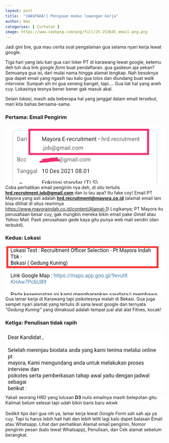 ```yaml
---
layout: post
title:  "[WASPADA!] Penipuan modus lowongan kerja"
author: Nan
categories: [ Curhatan ]
image: https://www.seekpng.com/png/full/25-253645_email-png.png
---
```


Jadi gini bre, gua mau cerita soal pengalaman gua selama nyari kerja lewat google.

Tiga hari yang lalu kan gua cari loker PT di karawang lewat google, ketemu deh tuh dua link _google form_ buat pendaftaran. 
gua gaskeun aja yekan? Semuanya gua isi, dari mulai nama hingga alamat lengkap. Nah besoknya gua dapet email yang ngasih tau kalo gua lolos dan diundang buat _walk interview._
Sumpah sih ini gua seneng banget, tapi.... Gua liat hal yang aneh cuy. Lokasinya  tesnya bener bener gak masuk akal.

Selain _lokasi_, masih ada beberapa hal yang janggal dalam email tersebut, mari kita bahas bersama-sama.

### Pertama: Email Pengirim
![Email Palsu](/assets/images/email-palsu.jpg)  
Coba perhatikan email pengirim nya deh, di situ tertulis **hrd.recrutment.job@gmail.com**  dan lu tau apa? Itu fake coy! Email PT Mayora yang asli adalah **hrd.recruitment@mayora.co.id** (alamat email lain bisa dilihat di situs resminya <https://www.mayoraindah.co.id/content/Alamat-1>)
Logikanya; PT Mayora itu perusahaan besar cuy, gak mungkin mereka bikin email pake _Gmail_ atau _Yahoo Mail_. Pasti perusahaan gede kaya gitu punya web mail sendiri (dan terbukti).

### Kedua: Lokasi
![Lokasi Palsu](/assets/images/lokasi-palsu.jpg)  
Gua lamar kerja di Karawang tapi psikotesnya malah di Bekasi. Gua juga sempet nyari alamat yang tertulis di sana lewat google dan ternyata _"Gedung Kuning"_ yang dimaksud adalah tempat jual alat alat Fitnes, kocak!

### Ketiga: Penulisan tidak rapih
![Penulisan gak rapih](/assets/images/penulisan.jpg)  
Yakali seorang HRD yang  lulusan **D3** nulis emailnya masih belepotan gitu. Kalimat belum selesai tapi udah bikin baris baru wkwk
<br/>
<br/>
Sedikit tips dari gua nih ya, lamar kerja lewat _Google Form_ sah sah aja ya cuy. Tapi lu harus lebih hati hati dan lebih teliti lagi kalo dapet balasan Email atau Whatsapp.
Lihat dan perhatikan Alamat email pengirim, Nomor pengirim pesan (kalo lewat Whatsapp), Penulisan, dan Cek alamat sebelum berangkat.
